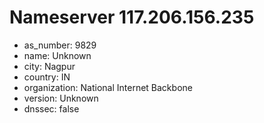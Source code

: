 # Nameserver 117.206.156.235

* as_number: 9829
* name: Unknown
* city: Nagpur
* country: IN
* organization: National Internet Backbone
* version: Unknown
* dnssec: false
